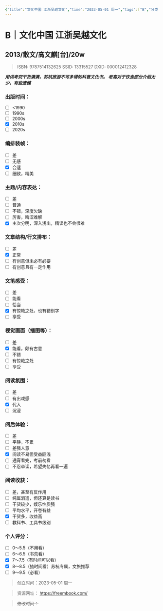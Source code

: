 ```yaml
---
{"title":"文化中国 江浙吴越文化","time":"2023-05-01 周一","tags":["B","分类"],"rating":"xx","dg-publish":true,"permalink":"/300 评价/B/文化中国 江浙吴越文化/","dgPassFrontmatter":true,"created":"2024-01-25T18:45:03.000+08:00","updated":"2024-01-25T18:45:03.000+08:00"}
---
```



# B｜文化中国 江浙吴越文化
## 2013/散文/高文麒[台]/20w
>ISBN: 9787514132625
SSID: 13315527
DXID: 000012412328

***用词考究干货满满，苏杭旅游不可多得的科普文化书。
老高对于饮食部分介绍太少，有些遗憾***
### 出版时间：
- [ ] <1990
- [ ] 1990s
- [ ] 2000s
- [x] 2010s
- [ ] 2020s
### 编排装帧：
- [ ] 差
- [ ] 无感
- [x] 合适
- [ ] 细致，精美
### 主题/内容表达：
- [ ] 差
- [ ] 普通
- [ ] 不错，深度欠缺
- [ ] 厉害，晦涩难解
- [x] 主次分明，深入浅出，精读也不会很难
### 文章结构/行文排布：
- [ ] 差
- [x] 正常
- [ ] 有创意但未必有必要
- [ ] 有创意且有一定作用
### 文笔感受：
- [ ] 差
- [ ] 能看
- [ ] 恰当
- [x] 有惊艳之处，也有错别字
- [ ] 享受
### 视觉画面（插图等）：
- [ ] 差
- [x] 能看，颇有古意
- [ ] 不错
- [ ] 有惊艳之处
- [ ] 享受
### 阅读氛围：
- [ ] 差
- [ ] 有出戏感
- [x] 代入
- [ ] 沉浸
### 阅后体验：
- [ ] 差
- [ ] 平静，不累
- [ ] 差强人意
- [x] 阅读不易但受益匪浅
- [ ] 通宵看完，考前勿看
- [ ] 不忍卒读，希望失忆再看一遍
### 阅读收获：
- [ ] 差，甚至有反作用
- [ ] 纯属消遣，但还算是读书
- [ ] 干货较少，娱乐性质强
- [ ] 平均水平，开卷有益
- [x] 干货多，收益高
- [ ] 教科书、工具书级别
### 个人评分：
- [ ] 0～5.5（不用看）
- [ ] 6～6.5（书荒看）
- [x] 7～7.5（有时间可以看）
- [x] 8～8.5（抽时间看）苏杭专属，文旅推荐
- [ ] 9～9.5（必看）

>创立时间：2023-05-01 周一

>资源网址：
>https://freembook.com/

>~~修改时间：~~